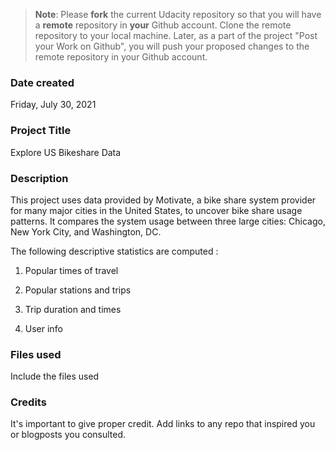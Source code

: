 >**Note**: Please **fork** the current Udacity repository so that you will have a **remote** repository in **your** Github account. Clone the remote repository to your local machine. Later, as a part of the project "Post your Work on Github", you will push your proposed changes to the remote repository in your Github account.

### Date created
Friday, July 30, 2021

### Project Title
Explore US Bikeshare Data

### Description
This project uses data provided by Motivate, a bike share system provider for many major cities in the United States, to uncover bike share usage patterns. It compares the system usage between three large cities: Chicago, New York City, and Washington, DC.

The following descriptive statistics are computed :

1. Popular times of travel 

2. Popular stations and trips

3. Trip duration and times

4. User info

### Files used
Include the files used

### Credits
It's important to give proper credit. Add links to any repo that inspired you or blogposts you consulted.
